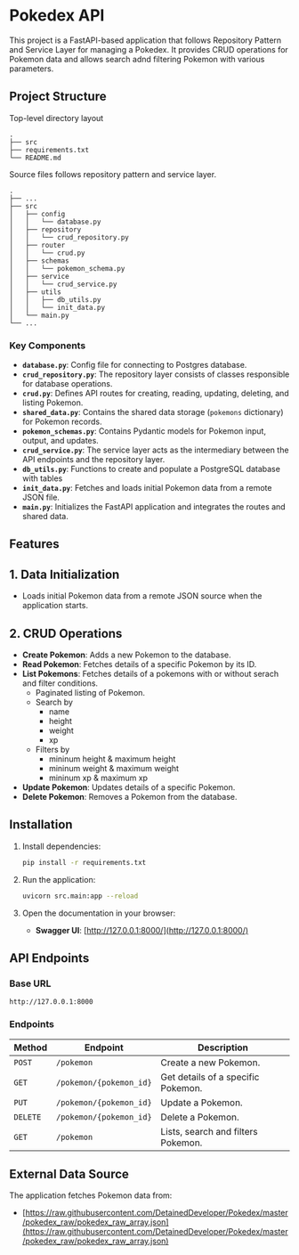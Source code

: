 # Pokedex API

This project is a FastAPI-based application that follows Repository Pattern and Service Layer for managing a Pokedex. It provides CRUD operations for Pokemon data and allows search adnd filtering Pokemon with various parameters.

## Project Structure

Top-level directory layout
```
.
├── src
├── requirements.txt
└── README.md
```
Source files follows repository pattern and service layer.
```
.
├── ...
├── src           
│   ├── config 
│   │   └── database.py
│   ├── repository
│   │   └── crud_repository.py
│   ├── router
│   │   └── crud.py
│   ├── schemas
│   │   └── pokemon_schema.py
│   ├── service 
│   │   └── crud_service.py
│   ├── utils
│   │   ├── db_utils.py
│   │   └── init_data.py
│   └── main.py
└── ...

```
### Key Components

- **`database.py`**: Config file for connecting to Postgres database.
- **`crud_repository.py`**: The repository layer consists of classes responsible for database operations.
- **`crud.py`**: Defines API routes for creating, reading, updating, deleting, and listing Pokemon.
- **`shared_data.py`**: Contains the shared data storage (`pokemons` dictionary) for Pokemon records.
- **`pokemon_schemas.py`**: Contains Pydantic models for Pokemon input, output, and updates.
- **`crud_service.py`**: The service layer acts as the intermediary between the API endpoints and the repository layer. 
- **`db_utils.py`**: Functions to create and populate a PostgreSQL database with tables
- **`init_data.py`**: Fetches and loads initial Pokemon data from a remote JSON file.
- **`main.py`**: Initializes the FastAPI application and integrates the routes and shared data.

## Features

  ## 1. Data Initialization

  - Loads initial Pokemon data from a remote JSON source when the application starts.

  ## 2. CRUD Operations

  - **Create Pokemon**: Adds a new Pokemon to the database.
  - **Read Pokemon**: Fetches details of a specific Pokemon by its ID.
  - **List Pokemons**: Fetches details of a pokemons with or without serach and filter conditions.
    - Paginated listing of Pokemon.
    - Search by 
      - name
      - height
      - weight
      - xp
    - Filters by 
      - mininum height & maximum height
      - mininum weight & maximum weight
      - mininum xp & maximum xp
  - **Update Pokemon**: Updates details of a specific Pokemon.
  - **Delete Pokemon**: Removes a Pokemon from the database.

## Installation

1. Install dependencies:
   ```bash
   pip install -r requirements.txt
   ```

2. Run the application:
   ```bash
   uvicorn src.main:app --reload
   ```

3. Open the documentation in your browser:
   - **Swagger UI**: [http://127.0.0.1:8000/](http://127.0.0.1:8000/)

## API Endpoints

### Base URL
`http://127.0.0.1:8000`

### Endpoints

| Method   | Endpoint                | Description                       |
|----------|-------------------------|-----------------------------------|
| `POST`   | `/pokemon`              | Create a new Pokemon.            |
| `GET`    | `/pokemon/{pokemon_id}` | Get details of a specific Pokemon.|
| `PUT`    | `/pokemon/{pokemon_id}` | Update a Pokemon.                |
| `DELETE` | `/pokemon/{pokemon_id}` | Delete a Pokemon.                |
| `GET`    | `/pokemon`              | Lists, search and filters Pokemon.|


## External Data Source

The application fetches Pokemon data from:
- [https://raw.githubusercontent.com/DetainedDeveloper/Pokedex/master/pokedex_raw/pokedex_raw_array.json](https://raw.githubusercontent.com/DetainedDeveloper/Pokedex/master/pokedex_raw/pokedex_raw_array.json)
